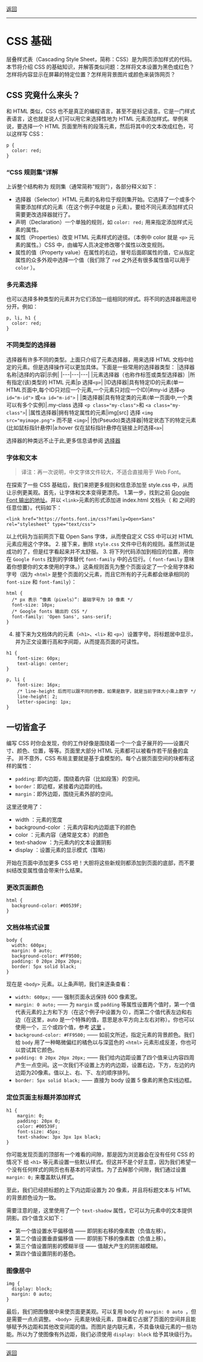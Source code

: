 
[返回](https://github.com/1211ciel/ciel/blob/main/web/README.md)

---

# CSS 基础
层叠样式表（Cascading Style Sheet，简称：CSS）是为网页添加样式的代码。本节将介绍 CSS 的基础知识，并解答类似问题：怎样将文本设置为黑色或红色？怎样将内容显示在屏幕的特定位置？怎样用背景图片或颜色来装饰网页？

## CSS 究竟什么来头？
和 HTML 类似，CSS 也不是真正的编程语言，甚至不是标记语言。它是一门样式表语言，这也就是说人们可以用它来选择性地为 HTML 元素添加样式。举例来说，要选择一个 HTML 页面里所有的段落元素，然后将其中的文本改成红色，可以这样写 CSS：
```
p {
  color: red;
}
```
### “CSS 规则集”详解
上诉整个结构称为 规则集（通常简称“规则”），各部分释义如下：
- 选择器（Selector）HTML 元素的名称位于规则集开始。它选择了一个或多个需要添加样式的元素（在这个例子中就是 p 元素）。要给不同元素添加样式只需要更改选择器就行了。
- 声明（Declaration）一个单独的规则，如 `color: red;` 用来指定添加样式元素的属性。
- 属性（Properties）改变 HTML 元素样式的途径。（本例中 color 就是 `<p>` 元素的属性。）CSS 中，由编写人员决定修改哪个属性以改变规则。
- 属性的值（Property value）在属性的右边，冒号后面即属性的值，它从指定属性的众多外观中选择一个值（我们除了 `red` 之外还有很多属性值可以用于 `color` ）。

### 多元素选择
也可以选择多种类型的元素并为它们添加一组相同的样式。将不同的选择器用逗号分开。例如：
```
p, li, h1 {
  color: red;
}
```
### 不同类型的选择器
选择器有许多不同的类型。上面只介绍了元素选择器，用来选择 HTML 文档中给定的元素。但是选择操作可以更加具体。下面是一些常用的选择器类型：
|选择器名称|选择的内容|示例|
|---|---|---|
|元素选择器（也称作标签或类型选择器）|所有指定(该)类型的 HTML 元素|p 选择`<p>`|
|ID选择器|具有特定ID的元素(单一HTML页面中,每个ID只对应一个元素,一个元素只对应一个ID)|#my-id 选择`<p id="m-id">` 或`<a id="m-id">` |
|类选择器|具有特定类的元素(单一页面中,一个类可以有多个实例)|.my-class 选择 `<p class="my-class">`和 `<a class="my-class">`|
|属性选择器|拥有特定属性的元素|img[src] 选择 `<img src="myimage.png">` 而不是 `<img>`|
|伪(Pseudo)类选择器|特定状态下的特定元素(比如鼠标指针悬停)|a:hover 仅在鼠标指针悬停在链接上时选择`<a>`|

选择器的种类远不止于此,更多信息请参阅 [选择器](https://developer.mozilla.org/en-US/docs/Learn/CSS/Building_blocks/Selectors)

### 字体和文本
> 译注：再一次说明，中文字体文件较大，不适合直接用于 Web Font。

在探索了一些 CSS 基础后，我们来把更多规则和信息添加至 style.css 中，从而让示例更美观。首先，让字体和文本变得更漂亮。
1.第一步，找到之前 [Google Font 输出的地址](https://developer.mozilla.org/zh-CN/docs/Learn/Getting_started_with_the_web/What_will_your_website_look_like#%E5%AD%97%E4%BD%93)。并以 `<link>`元素的形式添加进 index.html 文档头（ <head> 和 </head> 之间的任意位置）。代码如下：
```
<link href="https://fonts.font.im/css?family=Open+Sans" rel="stylesheet" type="text/css"> 
```
以上代码为当前网页下载 Open Sans 字体，从而使自定义 CSS 中可以对 HTML 元素应用这个字体。
2. 接下来，删除 `style.css` 文件中已有的规则。虽然测试是成功的了，但是红字看起来并不太舒服。
3. 将下列代码添加到相应的位置，用你在 `Google Fonts` 找到的字体替代 `font-family` 中的占位行。（ `font-family` 意味着你想要你的文本使用的字体。）这条规则首先为整个页面设定了一个全局字体和字号（因为 `<html>` 是整个页面的父元素，而且它所有的子元素都会继承相同的 `font-size` 和 `font-family`）：

```
html {
  /* px 表示 “像素（pixels）”: 基础字号为 10 像素 */
  font-size: 10px;
  /* Google fonts 输出的 CSS */
  font-family: 'Open Sans', sans-serif;
}
```
4. 接下来为文档体内的元素（`<h1>`、`<li>` 和 `<p>`）设置字号。将标题居中显示，并为正文设置行高和字间距，从而提高页面的可读性。
```
h1 {
    font-size: 60px;
    text-align: center;
}

p, li {
    font-size: 16px;
    /* line-height 后而可以跟不同的参数，如果是数字，就是当前字体大小乘上数字 */
    line-height: 2;
    letter-spacing: 1px;
}
```
## 一切皆盒子
编写 CSS 时你会发现，你的工作好像是围绕着一个一个盒子展开的——设置尺寸、颜色、位置，等等。页面里大部分 HTML 元素都可以被看作若干层叠的盒子。
并不意外，CSS 布局主要就是基于盒模型的。每个占据页面空间的块都有这样的属性：
- `padding`:  即内边距，围绕着内容（比如段落）的空间。
- `border`：即边框，紧接着内边距的线。
- `margin`：即外边距，围绕元素外部的空间。

这里还使用了：
- width ：元素的宽度
- background-color ：元素内容和内边距底下的颜色
- color ：元素内容（通常是文本）的颜色
- text-shadow ：为元素内的文本设置阴影
- display ：设置元素的显示模式（暂略）

开始在页面中添加更多 CSS 吧！大胆将这些新规则都添加到页面的底部，而不要纠结改变属性值会带来什么结果。

### 更改页面颜色
```
html {
  background-color: #00539F;
}
```
### 文档体格式设置
```
body {
  width: 600px;
  margin: 0 auto;
  background-color: #FF9500;
  padding: 0 20px 20px 20px;
  border: 5px solid black;
}
```
现在是 `<body>` 元素。以上条声明，我们来逐条查看：
- `width: 600px;` —— 强制页面永远保持 600 像素宽。
- `margin: 0 auto;` —— 为 `margin` 或 `padding` 等属性设置两个值时，第一个值代表元素的上方和下方（在这个例子中设置为 0），而第二个值代表左边和右边（在这里，auto 是一个特殊的值，意思是水平方向上左右对称）。你也可以使用一个，三个或四个值，参考 [这里](https://developer.mozilla.org/zh-CN/docs/Web/CSS/margin#%E5%8F%96%E5%80%BC) 。
- `background-color: #FF9500;` —— 如前文所述，指定元素的背景颜色。我们给 `body` 用了一种略微偏红的橘色以与深蓝色的 `<html>` 元素形成反差，你也可以尝试其它颜色。
- `padding: 0 20px 20px 20px;` —— 我们给内边距设置了四个值来让内容四周产生一点空间。这一次我们不设置上方的内边距，设置右边，下方，左边的内边距为20像素。值以上、右、下、左的顺序排列。
- `border: 5px solid black;` —— 直接为 body 设置 5 像素的黑色实线边框。

### 定位页面主标题并添加样式
```
h1 {
    margin: 0;
    padding: 20px 0;
    color: #00539F;
    font-size: 45px;
    text-shadow: 3px 3px 1px black;
}
```
你可能发现页面的顶部有一个难看的间隙，那是因为浏览器会在没有任何 CSS 的情况下 给 `<h1>` 等元素设置一些默认样式。但这并不是个好主意，因为我们希望一个没有任何样式的网页也有基本的可读性。为了去掉那个间隙，我们通过设置 `margin: 0;` 来覆盖默认样式。

至此，我们已经把标题的上下内边距设置为 20 像素，并且将标题文本与 HTML 的背景颜色设为一致。

需要注意的是，这里使用了一个 `text-shadow` 属性，它可以为元素中的文本提供阴影。四个值含义如下：
- 第一个值设置水平偏移值 —— 即阴影右移的像素数（负值左移）。
- 第二个值设置垂直偏移值 —— 即阴影下移的像素数（负值上移）。
- 第三个值设置阴影的模糊半径 —— 值越大产生的阴影越模糊。
- 第四个值设置阴影的基色。

### 图像居中
```
img {
  display: block;
  margin: 0 auto;
}
```

最后，我们把图像居中来使页面更美观。可以复用 body 的 `margin: 0 auto `，但是需要一点点调整。 `<body> `元素是块级元素，意味着它占据了页面的空间并且能够赋予外边距和其他改变间距的值。而图片是内联元素，不具备块级元素的一些功能。所以为了使图像有外边距，我们必须使用 `display: block` 给予其块级行为。

---

[返回](https://github.com/1211ciel/ciel/blob/main/web/README.md)
